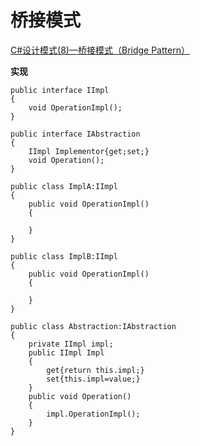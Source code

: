 # 桥接模式

[C#设计模式(8)—桥接模式（Bridge Pattern）](https://www.cnblogs.com/zhili/p/BridgePattern.html)

**实现**

```
public interface IImpl
{
    void OperationImpl();
}

public interface IAbstraction
{
    IImpl Implementor{get;set;}
    void Operation();
}

public class ImplA:IImpl
{
    public void OperationImpl()
    {

    }
}

public class ImplB:IImpl
{
    public void OperationImpl()
    {
        
    }
}

public class Abstraction:IAbstraction
{
    private IImpl impl;
    public IImpl Impl
    {
        get{return this.impl;}
        set{this.impl=value;}
    }
    public void Operation()
    {
        impl.OperationImpl();
    }
}
```